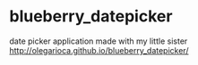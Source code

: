 # blueberry_datepicker
date picker application made with my little sister
http://olegarioca.github.io/blueberry_datepicker/
